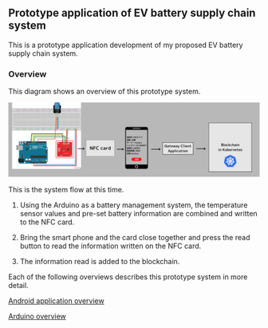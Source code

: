## Prototype application of EV battery supply chain system

This is a prototype application development of my proposed EV battery supply chain system.

### Overview

This diagram shows an overview of this prototype system.

![prototype-overview](./readme-image/prototype-overview.png)

This is the system flow at this time.

1. Using the Arduino as a battery management system, the temperature sensor values and pre-set battery information are combined and written to the NFC card.

2. Bring the smart phone and the card close together and press the read button to read the information written on the NFC card.

3. The information read is added to the blockchain.

Each of the following overviews describes this prototype system in more detail.

[Android application overview](./AndroidApplicationOverview.md)

[Arduino overview](./ArduinoOverview.md)

